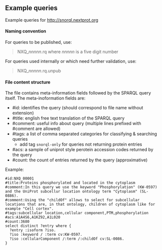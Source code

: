## Example queries
Example queries for http://snorql.nextprot.org

#### Naming convention
For queries to be published, use: 
> NXQ_*nnnnn*.rq 
> where *nnnnn* is a five digit number 

For queries used internally or which need further validation, use:
> NXQ_*nnnnn*.rq.unpub 

#### File content structure
The file contains meta-information fields followed by the SPARQL query itself.
The meta-inoformation fields are:
- #id: identifies the query (should correspond to file name without extension)
- #title: english free text translation of the SPARQL query 
- #comment: useful info about query (multiple lines prefixed with #comment are allowed)
- #tags: a list of comma separated categories for classifying & searching queries
  - add tag `snorql-only` for queries not returning protein entries
- #acs: a sample of uniprot style perotein accession codes returned by the query
- #count: the count of entries returned by the query (approximative)


Example:
```
#id:NXQ_00001
#title:Proteins phosphorylated and located in the cytoplasm
#comment:In this query we use the keyword "Phosphorylation" (KW-0597) and the UniProt subcellur location ontology term "Cytoplasm" (SL-0886).
#comment:Using the "childOf" allows to select for subcellular locations that are, in that ontology, children of cytoplasm like for example "Cell cortex".
#tags:subcellular location,cellular component,PTM,phosphorylation
#acs:A1A4S6,A1KZ92,A1L020
#count:3680
select distinct ?entry where {
  ?entry :isoform ?iso.
  ?iso :keyword / :term cv:KW-0597.
  ?iso :cellularComponent /:term /:childOf cv:SL-0086.
}
```



